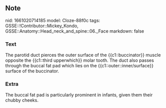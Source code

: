 ## Note
nid: 1661020714185
model: Cloze-88f0c
tags: GSSE::!Contributor::Mickey_Kondo, GSSE::Anatomy::Head_neck_and_spine::06._Face
markdown: false

### Text
The parotid duct pierces the outer surface of the {{c1::buccinator}} muscle opposite the {{c1::third upperwhich}} molar tooth. The duct also passes through the buccal fat pad which lies on the {{c1::outer::inner/surface}} surface of the buccinator.

### Extra
The buccal fat pad is particularly prominent in infants, given them their chubby cheeks.
